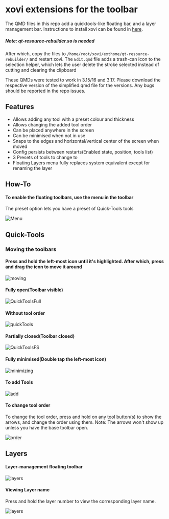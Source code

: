 # xovi extensions for the toolbar


The QMD files in this repo add a quicktools-like floating bar, and a layer management bar. Instructions to install xovi can be found in [here](https://github.com/asivery/rmpp-xovi-extensions/blob/master/INSTALL.MD). 

##### Note: qt-resource-rebuilder.so is needed
After which, copy the files to 
`/home/root/xovi/exthome/qt-resource-rebuilder/` and restart xovi. The `Edit.qmd` file adds a trash-can icon to the selection helper, which lets the user delete the stroke selected instead of cutting and clearing the clipboard

These QMDs were tested to work in 3.15/16 and 3.17. Please download the respective version of the simplified.qmd file for the versions. Any bugs should be reported in the repo issues. 



## Features

- Allows adding any tool with a preset colour and thickness
- Allows changing the added tool order
- Can be placed anywhere in the screen
- Can be minimised when not in use
- Snaps to the edges and horizontal/vertical center of the screen when moved
- Config persists between restarts(Enabled state, position, tools list)
- 3 Presets of tools to change to
- Floating Layers menu fully replaces system equivalent except for renaming the layer


## How-To
#### To enable the floating toolbars, use the menu in the toolbar
The preset option lets you have a preset of Quick-Tools tools
 
![Menu](images/menu.png)


## Quick-Tools 

### Moving the toolbars
#### Press and hold the left-most icon until it's highlighted. After which, press and drag the icon to move it around
![moving](images/quickMove.gif)

#### Fully open(Toolbar visible)
![QuickToolsFull](images/Quicktoolsfull.png)

#### Without tool order
![quickTools](images/Quicktools.png)
 
#### Partially closed(Toolbar closed)
![QuickToolsFS](images/quickToolsFS.png)

#### Fully minimised(Double tap the left-most icon)
![minimizing](images/quickMinimize.gif)

#### To add Tools
![add](images/addingtools.gif)

#### To change tool order
To change the tool order, press and hold on any tool button(s) to show the arrows, and change the order using them. Note: The arrows won't show up unless you have the base toolbar open.

![order](images/quickOrderChange.gif)



## Layers
#### Layer-management floating toolbar
![layers](images/Layers.png)

#### Viewing Layer name
Press and hold the layer number to view the corresponding layer name.

![layers](images/layerName.gif)


